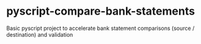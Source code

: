 # pyscript-compare-bank-statements
Basic pyscript project to accelerate bank statement comparisons (source / destination) and validation
